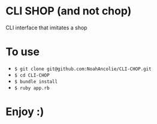 # CLI SHOP (and not chop)

CLI interface that imitates a shop

# To use

* ```$ git clone git@github.com:NoahAncolie/CLI-CHOP.git```
* ```$ cd CLI-CHOP```
* ```$ bundle install```
* ```$ ruby app.rb```

# Enjoy :)